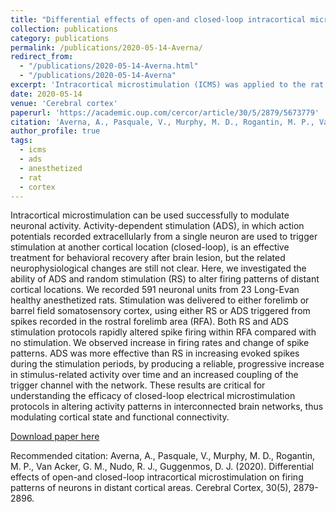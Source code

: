 ```yaml
---
title: "Differential effects of open-and closed-loop intracortical microstimulation on firing patterns of neurons in distant cortical areas"
collection: publications
category: publications
permalink: /publications/2020-05-14-Averna/
redirect_from:
  - "/publications/2020-05-14-Averna.html"
  - "/publications/2020-05-14-Averna"
excerpt: 'Intracortical microstimulation (ICMS) was applied to the rat primary sensory cortex in healthy anesthetized rats using both closed- and open-loop paradigms. Changes in firing rates and regimes were tested over the course of a few hours to determine if an effect differentiating the protocols could be detected during this time.'
date: 2020-05-14
venue: 'Cerebral cortex'
paperurl: 'https://academic.oup.com/cercor/article/30/5/2879/5673779'
citation: 'Averna, A., Pasquale, V., Murphy, M. D., Rogantin, M. P., Van Acker, G. M., Nudo, R. J., Guggenmos, D. J. (2020). Differential effects of open-and closed-loop intracortical microstimulation on firing patterns of neurons in distant cortical areas. Cerebral Cortex, 30(5), 2879-2896.'
author_profile: true
tags:
  - icms
  - ads
  - anesthetized
  - rat
  - cortex
---
```


Intracortical microstimulation can be used successfully to modulate neuronal activity. Activity-dependent stimulation (ADS), in which action potentials recorded extracellularly from a single neuron are used to trigger stimulation at another cortical location (closed-loop), is an effective treatment for behavioral recovery after brain lesion, but the related neurophysiological changes are still not clear. Here, we investigated the ability of ADS and random stimulation (RS) to alter firing patterns of distant cortical locations. We recorded 591 neuronal units from 23 Long-Evan healthy anesthetized rats. Stimulation was delivered to either forelimb or barrel field somatosensory cortex, using either RS or ADS triggered from spikes recorded in the rostral forelimb area (RFA). Both RS and ADS stimulation protocols rapidly altered spike firing within RFA compared with no stimulation. We observed increase in firing rates and change of spike patterns. ADS was more effective than RS in increasing evoked spikes during the stimulation periods, by producing a reliable, progressive increase in stimulus-related activity over time and an increased coupling of the trigger channel with the network. These results are critical for understanding the efficacy of closed-loop electrical microstimulation protocols in altering activity patterns in interconnected brain networks, thus modulating cortical state and functional connectivity.

[Download paper here](https://academic.oup.com/cercor/article/30/5/2879/5673779)

Recommended citation: Averna, A., Pasquale, V., Murphy, M. D., Rogantin, M. P., Van Acker, G. M., Nudo, R. J., Guggenmos, D. J. (2020). Differential effects of open-and closed-loop intracortical microstimulation on firing patterns of neurons in distant cortical areas. Cerebral Cortex, 30(5), 2879-2896.